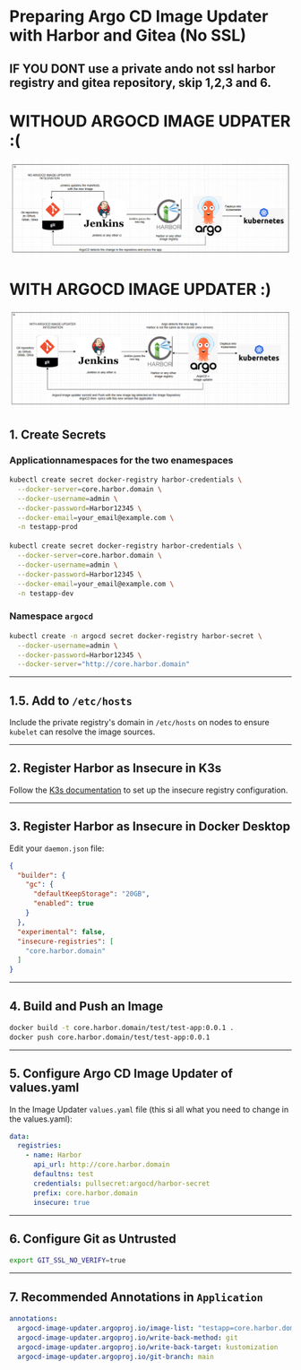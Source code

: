 # Preparing Argo CD Image Updater with Harbor and Gitea (No SSL)
## IF YOU DONT use a private ando not ssl harbor registry and gitea repository, skip 1,2,3 and 6.

# WITHOUD ARGOCD IMAGE UDPATER :(
![alt text](image.png)

# WITH ARGOCD IMAGE UPDATER :)
![alt text](image-1.png)

## **1. Create Secrets**
### **Applicationnamespaces for the two enamespaces**
```bash
kubectl create secret docker-registry harbor-credentials \
  --docker-server=core.harbor.domain \
  --docker-username=admin \
  --docker-password=Harbor12345 \
  --docker-email=your_email@example.com \
  -n testapp-prod

kubectl create secret docker-registry harbor-credentials \
  --docker-server=core.harbor.domain \
  --docker-username=admin \
  --docker-password=Harbor12345 \
  --docker-email=your_email@example.com \
  -n testapp-dev
```

### **Namespace `argocd`**
```bash
kubectl create -n argocd secret docker-registry harbor-secret \
  --docker-username=admin \
  --docker-password=Harbor12345 \
  --docker-server="http://core.harbor.domain"
```

---

## **1.5. Add to `/etc/hosts`**
Include the private registry's domain in `/etc/hosts` on nodes to ensure `kubelet` can resolve the image sources.

---

## **2. Register Harbor as Insecure in K3s**
Follow the [K3s documentation](https://docs.k3s.io/installation/private-registry) to set up the insecure registry configuration.

---

## **3. Register Harbor as Insecure in Docker Desktop**
Edit your `daemon.json` file:
```json
{
  "builder": {
    "gc": {
      "defaultKeepStorage": "20GB",
      "enabled": true
    }
  },
  "experimental": false,
  "insecure-registries": [
    "core.harbor.domain"
  ]
}
```

---

## **4. Build and Push an Image**
```bash
docker build -t core.harbor.domain/test/test-app:0.0.1 .
docker push core.harbor.domain/test/test-app:0.0.1
```

---

## **5. Configure Argo CD Image Updater of values.yaml**
In the Image Updater `values.yaml` file (this si all what you need to change in the values.yaml):
```yaml
data:
  registries: 
    - name: Harbor
      api_url: http://core.harbor.domain
      defaultns: test
      credentials: pullsecret:argocd/harbor-secret 
      prefix: core.harbor.domain
      insecure: true
```

---

## **6. Configure Git as Untrusted**
```bash
export GIT_SSL_NO_VERIFY=true
```

---

## **7. Recommended Annotations in `Application`**
```yaml
annotations:
  argocd-image-updater.argoproj.io/image-list: "testapp=core.harbor.domain/test/test-app:~0.0.1,testapp2=core.harbor.domain/test/test-app2:~0.0.1"
  argocd-image-updater.argoproj.io/write-back-method: git
  argocd-image-updater.argoproj.io/write-back-target: kustomization
  argocd-image-updater.argoproj.io/git-branch: main
```